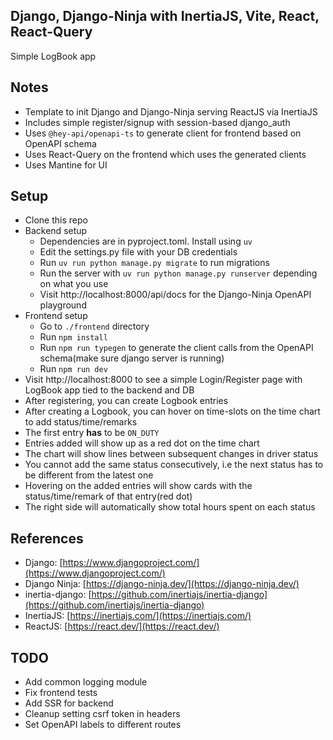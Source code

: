 ## Django, Django-Ninja with InertiaJS, Vite, React, React-Query
  Simple LogBook app


## Notes
 * Template to init Django and Django-Ninja serving ReactJS via InertiaJS
 * Includes simple register/signup with session-based django_auth
 * Uses `@hey-api/openapi-ts` to generate client for frontend based on OpenAPI schema
 * Uses React-Query on the frontend which uses the generated clients
 * Uses Mantine for UI


## Setup
  * Clone this repo
  * Backend setup
    * Dependencies are in pyproject.toml. Install using `uv`
    * Edit the settings.py file with your DB credentials
    * Run `uv run python manage.py migrate` to run migrations
    * Run the server with `uv run python manage.py runserver` depending on what you use
    * Visit http://localhost:8000/api/docs for the Django-Ninja OpenAPI playground
  * Frontend setup
    * Go to `./frontend` directory
    * Run `npm install`
    * Run `npm run typegen` to generate the client calls from the OpenAPI schema(make sure django server is running)
    * Run `npm run dev`
  * Visit http://localhost:8000 to see a simple Login/Register page with LogBook app tied to the backend and DB
  * After registering, you can create Logbook entries
  * After creating a Logbook, you can hover on time-slots on the time chart to add status/time/remarks
  * The first entry __has__ to be `ON_DUTY`
  * Entries added will show up as a red dot on the time chart
  * The chart will show lines between subsequent changes in driver status
  * You cannot add the same status consecutively, i.e the next status has to be different from the latest one
  * Hovering on the added entries will show cards with the status/time/remark of that entry(red dot)
  * The right side will automatically show total hours spent on each status


## References
  * Django: [https://www.djangoproject.com/](https://www.djangoproject.com/)
  * Django Ninja: [https://django-ninja.dev/](https://django-ninja.dev/)
  * inertia-django: [https://github.com/inertiajs/inertia-django](https://github.com/inertiajs/inertia-django)
  * InertiaJS: [https://inertiajs.com/](https://inertiajs.com/)
  * ReactJS: [https://react.dev/](https://react.dev/)


## TODO
  * Add common logging module
  * Fix frontend tests
  * Add SSR for backend
  * Cleanup setting csrf token in headers
  * Set OpenAPI labels to different routes
